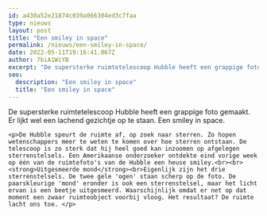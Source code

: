 ```yaml
---
id: a430a52e21874c039a066304ed3c7faa
type: nieuws
layout: post
title: "Een smiley in space"
permalink: /nieuws/een-smiley-in-space/
date: 2022-05-11T19:16:41.067Z
author: 7biA1WiYB
excerpt: "De supersterke ruimtetelescoop Hubble heeft een grappige foto gemaakt. Er lijkt wel een lachend gezichtje op te staan. Een smiley in space.  "
seo:
  description: "Een smiley in space"
  title: "Een smiley in space"
---
```

De supersterke ruimtetelescoop Hubble heeft een grappige foto gemaakt. Er lijkt wel een lachend gezichtje op te staan. Een smiley in space.  

    <p>De Hubble speurt de ruimte af, op zoek naar sterren. Zo hopen wetenschappers meer te weten te komen over hoe sterren ontstaan. De telescoop is zo sterk dat hij heel goed kan inzoomen op afgelegen sterrenstelsels. Een Amerikaanse onderzoeker ontdekte eind vorige week op één van de ruimtefoto's van de Hubble een heuse smiley.<br><br><strong>Uitgesmeerde mond</strong><br>Eigenlijk zijn het drie sterrenstelsels. De twee gele 'ogen' staan scherp op de foto. De paarskleurige 'mond' eronder is ook een sterrenstelsel, maar het licht ervan is een beetje uitgesmeerd. Waarschijnlijk omdat er net op dat moment een zwaar ruimteobject voorbij vloog. Het resultaat? De ruimte lacht ons toe. </p>  
